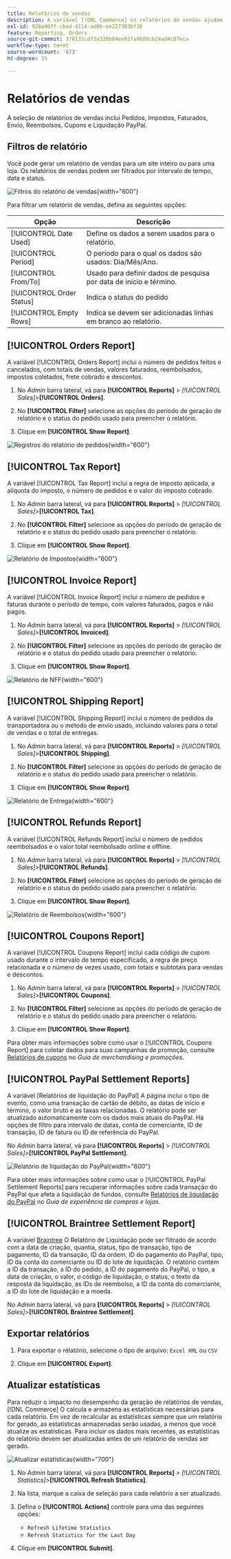 ```yaml
---
title: Relatórios de vendas
description: A variável [!DNL Commerce] os relatórios de vendas ajudam você a rastrear pedidos, impostos, faturas, remessa, reembolsos, cupons e liquidação do PayPal.
exl-id: 928a407f-cbed-4114-ad0b-ee227383bf36
feature: Reporting, Orders
source-git-commit: 370131cd73a320b04ee92fa9609cb24ad4c07eca
workflow-type: tm+mt
source-wordcount: '673'
ht-degree: 1%

---
```


# Relatórios de vendas

A seleção de relatórios de vendas inclui Pedidos, Impostos, Faturados, Envio, Reembolsos, Cupons e Liquidação PayPal.

## Filtros de relatório

Você pode gerar um relatório de vendas para um site inteiro ou para uma loja. Os relatórios de vendas podem ser filtrados por intervalo de tempo, data e status.

![Filtros do relatório de vendas](./assets/tax-report.png){width="600"}

Para filtrar um relatório de vendas, defina as seguintes opções:

| Opção | Descrição |
|--- |--- |
| [!UICONTROL Date Used] | Define os dados a serem usados para o relatório. |
| [!UICONTROL Period] | O período para o qual os dados são usados: Dia/Mês/Ano. |
| [!UICONTROL From/To] | Usado para definir dados de pesquisa por data de início e término. |
| [!UICONTROL Order Status] | Indica o status do pedido |
| [!UICONTROL Empty Rows] | Indica se devem ser adicionadas linhas em branco ao relatório. |

## [!UICONTROL Orders Report]

A variável [!UICONTROL Orders Report] inclui o número de pedidos feitos e cancelados, com totais de vendas, valores faturados, reembolsados, impostos coletados, frete cobrado e descontos.

1. No _Admin_ barra lateral, vá para **[!UICONTROL Reports]** > _[!UICONTROL Sales]_>**[!UICONTROL Orders]**.

1. No **[!UICONTROL Filter]** selecione as opções do período de geração de relatório e o status do pedido usado para preencher o relatório.

1. Clique em **[!UICONTROL Show Report]**.

![Registros do relatório de pedidos](./assets/order-report-records.png){width="600"}

## [!UICONTROL Tax Report]

A variável [!UICONTROL Tax Report] inclui a regra de imposto aplicada, a alíquota do imposto, o número de pedidos e o valor do imposto cobrado.

1. No _Admin_ barra lateral, vá para **[!UICONTROL Reports]** > _[!UICONTROL Sales]_>**[!UICONTROL Tax]**.

1. No **[!UICONTROL Filter]** selecione as opções do período de geração de relatório e o status do pedido usado para preencher o relatório.


1. Clique em **[!UICONTROL Show Report]**.

![Relatório de Impostos](./assets/tax-report-records.png){width="600"}

## [!UICONTROL Invoice Report]

A variável [!UICONTROL Invoice Report] inclui o número de pedidos e faturas durante o período de tempo, com valores faturados, pagos e não pagos.

1. No _Admin_ barra lateral, vá para **[!UICONTROL Reports]** > _[!UICONTROL Sales]_>**[!UICONTROL Invoiced]**.

1. No **[!UICONTROL Filter]** selecione as opções do período de geração de relatório e o status do pedido usado para preencher o relatório.

1. Clique em **[!UICONTROL Show Report]**.

![Relatório de NFF](./assets/sales-invoiced.png){width="600"}

## [!UICONTROL Shipping Report]

A variável [!UICONTROL Shipping Report] inclui o número de pedidos da transportadora ou o método de envio usado, incluindo valores para o total de vendas e o total de entregas.

1. No _Admin_ barra lateral, vá para **[!UICONTROL Reports]** > _[!UICONTROL Sales]_>**[!UICONTROL Shipping]**.

1. No **[!UICONTROL Filter]** selecione as opções do período de geração de relatório e o status do pedido usado para preencher o relatório.

1. Clique em **[!UICONTROL Show Report]**.

![Relatório de Entrega](./assets/shipping.png){width="600"}

## [!UICONTROL Refunds Report]

A variável [!UICONTROL Refunds Report] inclui o número de pedidos reembolsados e o valor total reembolsado online e offline.

1. No _Admin_ barra lateral, vá para **[!UICONTROL Reports]** > _[!UICONTROL Sales]_>**[!UICONTROL Refunds]**.

1. No **[!UICONTROL Filter]** selecione as opções do período de geração de relatório e o status do pedido usado para preencher o relatório.

1. Clique em **[!UICONTROL Show Report]**.

![Relatório de Reembolsos](./assets/sales-refunds.png){width="600"}

## [!UICONTROL Coupons Report]

A variável [!UICONTROL Coupons Report] inclui cada código de cupom usado durante o intervalo de tempo especificado, a regra de preço relacionada e o número de vezes usado, com totais e subtotais para vendas e descontos.

1. No _Admin_ barra lateral, vá para **[!UICONTROL Reports]** > _[!UICONTROL Sales]_>**[!UICONTROL Coupons]**.

1. No **[!UICONTROL Filter]** selecione as opções do período de geração de relatório e o status do pedido usado para preencher o relatório.

1. Clique em **[!UICONTROL Show Report]**.

Para obter mais informações sobre como usar o [!UICONTROL Coupons Report] para coletar dados para suas campanhas de promoção, consulte [Relatórios de cupons](../merchandising-promotions/price-rules-cart-coupon.md#coupons-report) no _Guia de merchandising e promoções_.

<!--- ![Coupons Report](./assets/sales-coupons.png) need coupon data  -->

## [!UICONTROL PayPal Settlement Reports]

A variável [Relatórios de liquidação do PayPal] A página inclui o tipo de evento, como uma transação de cartão de débito, as datas de início e término, o valor bruto e as taxas relacionadas. O relatório pode ser atualizado automaticamente com os dados mais atuais do PayPal. Há opções de filtro para intervalo de datas, conta de comerciante, ID de transação, ID de fatura ou ID de referência do PayPal.

No _Admin_ barra lateral, vá para **[!UICONTROL Reports]** > _[!UICONTROL Sales]_>**[!UICONTROL PayPal Settlement]**.

![Relatório de liquidação do PayPal](./assets/reports-sales-paypal-settlement.png){width="600"}

Para obter mais informações sobre como usar o [!UICONTROL PayPal Settlement Reports] para recuperar informações sobre cada transação do PayPal que afeta a liquidação de fundos, consulte [Relatórios de liquidação do PayPal](../stores-purchase/paypal-settlement-reports.md) no _Guia de experiência de compras e lojas_.

## [!UICONTROL Braintree Settlement Report]

A variável [Braintree](../stores-purchase/braintree.md) O Relatório de Liquidação pode ser filtrado de acordo com a data de criação, quantia, status, tipo de transação, tipo de pagamento, ID da transação, ID da ordem, ID do pagamento do PayPal, tipo, ID da conta do comerciante ou ID do lote de liquidação. O relatório contém a ID da transação, a ID do pedido, a ID do pagamento do PayPal, o tipo, a data de criação, o valor, o código de liquidação, o status, o texto da resposta da liquidação, as IDs de reembolso, a ID da conta do comerciante, a ID do lote de liquidação e a moeda.

No _Admin_ barra lateral, vá para **[!UICONTROL Reports]** > _[!UICONTROL Sales]_>**[!UICONTROL Braintree Settlement]**.

<!--- ![Braintree Settlement Report](./assets/braintree-settlement.png) need a Braintree connection to update report screen -->

## Exportar relatórios

1. Para exportar o relatório, selecione o tipo de arquivo: `Excel XML` ou `CSV`

1. Clique em **[!UICONTROL Export]**.

## Atualizar estatísticas

Para reduzir o impacto no desempenho da geração de relatórios de vendas, [!DNL Commerce] O calcula e armazena as estatísticas necessárias para cada relatório. Em vez de recalcular as estatísticas sempre que um relatório for gerado, as estatísticas armazenadas serão usadas, a menos que você atualize as estatísticas. Para incluir os dados mais recentes, as estatísticas do relatório devem ser atualizadas antes de um relatório de vendas ser gerado.

![Atualizar estatísticas](./assets/refresh-stats.png){width="700"}

1. No _Admin_ barra lateral, vá para **[!UICONTROL Reports]** > _[!UICONTROL Statistics]_>**[!UICONTROL Refresh Statistics]**.

1. Na lista, marque a caixa de seleção para cada relatório a ser atualizado.

1. Defina o **[!UICONTROL Actions]** controle para uma das seguintes opções:

   - `Refresh Lifetime Statistics`
   - `Refresh Statistics for the Last Day`

1. Clique em **[!UICONTROL Submit]**.
